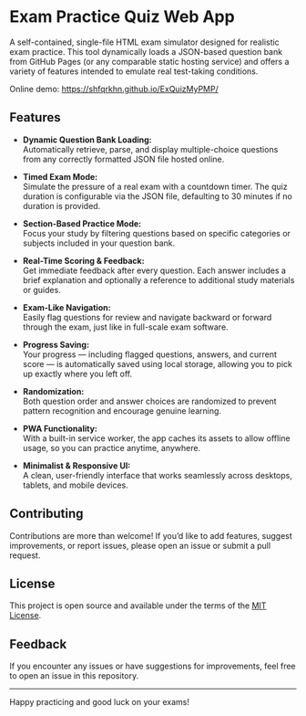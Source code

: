 # Exam Practice Quiz Web App

A self-contained, single-file HTML exam simulator designed for realistic exam practice. This tool dynamically loads a JSON-based question bank from GitHub Pages (or any comparable static hosting service) and offers a variety of features intended to emulate real test-taking conditions.

Online demo: https://shfqrkhn.github.io/ExQuizMyPMP/

## Features

- **Dynamic Question Bank Loading:**  
  Automatically retrieve, parse, and display multiple-choice questions from any correctly formatted JSON file hosted online.

- **Timed Exam Mode:**  
  Simulate the pressure of a real exam with a countdown timer. The quiz duration is configurable via the JSON file, defaulting to 30 minutes if no duration is provided.

- **Section-Based Practice Mode:**  
  Focus your study by filtering questions based on specific categories or subjects included in your question bank.

- **Real-Time Scoring & Feedback:**  
  Get immediate feedback after every question. Each answer includes a brief explanation and optionally a reference to additional study materials or guides.

- **Exam-Like Navigation:**  
  Easily flag questions for review and navigate backward or forward through the exam, just like in full-scale exam software.

- **Progress Saving:**  
  Your progress — including flagged questions, answers, and current score — is automatically saved using local storage, allowing you to pick up exactly where you left off.

- **Randomization:**  
  Both question order and answer choices are randomized to prevent pattern recognition and encourage genuine learning.

- **PWA Functionality:**  
  With a built-in service worker, the app caches its assets to allow offline usage, so you can practice anytime, anywhere.

- **Minimalist & Responsive UI:**  
  A clean, user-friendly interface that works seamlessly across desktops, tablets, and mobile devices.


## Contributing

Contributions are more than welcome! If you’d like to add features, suggest improvements, or report issues, please open an issue or submit a pull request.

## License

This project is open source and available under the terms of the [MIT License](LICENSE).

## Feedback

If you encounter any issues or have suggestions for improvements, feel free to open an issue in this repository.

---

Happy practicing and good luck on your exams!

